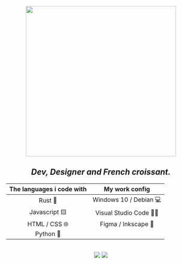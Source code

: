 <div align="center">

[<img width=400 src="https://kodbaz.github.io/assets/svg/loko_graph.svg">](https://kodbaz.github.io)
## _Dev, Designer and French croissant._

| The languages i code with |      My work config      |
|:-------------------------:|:------------------------:|
|          Rust 🦀          |  Windows 10 / Debian 💻 |
|       Javascript 🟨       |  Visual Studio Code 👨‍💻  |
|       HTML / CSS 🌐       |  Figma / Inkscape 🎨    |
|         Python 🐍         |  <!--      yay      -->  |

<br />

<img src="https://github-readme-stats.vercel.app/api?username=kodbaz&hide_rank=true&show_icons=true&include_all_commits=true&line_height=25&hide_border=true&bg_color=0f1020&text_color=0099ff&icon_color=0099ff&title_color=0099ff&custom_title=My%20stats%20on%20Github" />

<img src="https://github-readme-stats.vercel.app/api/top-langs?username=kodbaz&langs_count=8&layout=compact&hide_border=true&bg_color=0f1020&text_color=0099ff&icon_color=0099ff&title_color=0099ff&custom_title=In%20what%20languages%20do%20I%20code%20?" />

</div>
